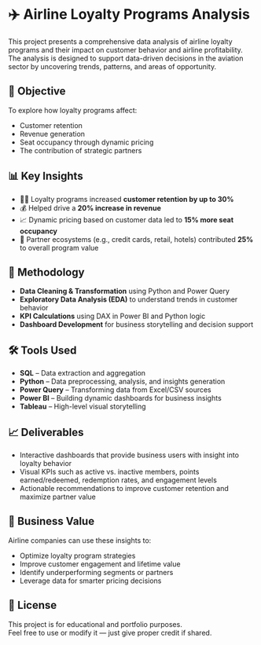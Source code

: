# ✈️ Airline Loyalty Programs Analysis

This project presents a comprehensive data analysis of airline loyalty programs and their impact on customer behavior and airline profitability. The analysis is designed to support data-driven decisions in the aviation sector by uncovering trends, patterns, and areas of opportunity.

## 🎯 Objective

To explore how loyalty programs affect:
- Customer retention
- Revenue generation
- Seat occupancy through dynamic pricing
- The contribution of strategic partners

## 📊 Key Insights

- 🧍‍♂️ Loyalty programs increased **customer retention by up to 30%**
- 💰 Helped drive a **20% increase in revenue**
- 📈 Dynamic pricing based on customer data led to **15% more seat occupancy**
- 🤝 Partner ecosystems (e.g., credit cards, retail, hotels) contributed **25%** to overall program value

## 🧠 Methodology

- **Data Cleaning & Transformation** using Python and Power Query
- **Exploratory Data Analysis (EDA)** to understand trends in customer behavior
- **KPI Calculations** using DAX in Power BI and Python logic
- **Dashboard Development** for business storytelling and decision support

## 🛠 Tools Used

- **SQL** – Data extraction and aggregation  
- **Python** – Data preprocessing, analysis, and insights generation  
- **Power Query** – Transforming data from Excel/CSV sources  
- **Power BI** – Building dynamic dashboards for business insights  
- **Tableau** – High-level visual storytelling  


## 📈 Deliverables

- Interactive dashboards that provide business users with insight into loyalty behavior
- Visual KPIs such as active vs. inactive members, points earned/redeemed, redemption rates, and engagement levels
- Actionable recommendations to improve customer retention and maximize partner value

## 🚀 Business Value

Airline companies can use these insights to:
- Optimize loyalty program strategies
- Improve customer engagement and lifetime value
- Identify underperforming segments or partners
- Leverage data for smarter pricing decisions

## 📌 License

This project is for educational and portfolio purposes.  
Feel free to use or modify it — just give proper credit if shared.

